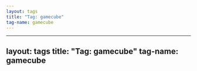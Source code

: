 ```yaml
---
layout: tags
title: "Tag: gamecube"
tag-name: gamecube
---
```

---
layout: tags
title: "Tag: gamecube"
tag-name: gamecube
---
